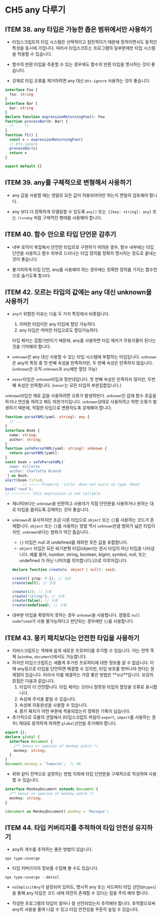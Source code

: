 # CH5 any 다루기 

## ITEM 38. any 타입은 가능한 좁은 범위에서만 사용하기 

- 타입스크립트의 타입 시스템은 선택적이고 점진적이기 때문에 정적이면서도 동적인 특성을 동시에 가집니다. 따라서 타입스크트는 프로그램의 일부분에만 타입 시스템을 적용할 수 있습니다. 

- 함수의 반환 타입을 추론할 수 있는 경우에도 함수의 반환 타입을 명시하는 것이 좋습니다. 

- 강제로 타입 오류를 제거하려면 any 대신 `@ts-ignore` 사용하는 것이 좋습니다.

```ts
interface Foo {
  foo: string
}
interface Bar {
  bar: string
}
declare function expressionReturningFoo(): Foo
function processBar(b: Bar) {
  /* ... */
}
function f1() {
  const x = expressionReturningFoo()
  // @ts-ignore
  processBar(x)
  return x
}

export default {}
```

## ITEM 39. any를 구체적으로 변형해서 사용하기

- any 값을 사용할 때는 정말로 모든 값이 허용되어야만 하는지 면밀히 검토해야 합니다. 

- any 보다 더 정확하게 모델링할 수 있도록 `any[]` 또는` {[key: string]: any}` 또는 `()=>any` 처럼 구체적인 형태를 사용해야 합니다.

## ITEM 40. 함수 안으로 타입 단언문 감추기 

- 내부 로직이 복잡해서 안전한 타입르로 구현하기 어려운 경우, 함수 내부에는 타입 단언을 사용하고 함수 외부로 드러나는 타입 정의를 정확히 명시하는 정도로 끝내는 것이 좋습니다. 

- 불가피하게 타입 단언, any를 사용해야 하는 경우에는 정확한 정의를 가지는 함수안으로 숨기도록 합시다. 

## ITEM 42. 모르는 타입의 값에는 any 대신 unknown을 사용하기 

- `any가` 위험한 이유는 다음 두 가지 특징에서 비롯됩니다.
    1. 어떠한 타입이든 any 타입에 할당 가능하다.
    2. any 타입은 어떠한 타입으로도 할당가능하다.
    
    타입 체커는 집합기반이기 때문에, any를 사용하면 타입 체커가 무용지물이 된다는 것을 기억해야 합니다. 

- `unknown`은 any 대신 사용할 수 있는 타입 시스템에 부합하는 타입입니다.  `unknown`은 any의 특징 중 첫 번째 속성을 만족하지만, 두 번째 속성은 만족하지 않습니다. (`unknown`은 오직 `unknown`과 `any`애만 할당 가능)

- `never`타입은 `unknown`타입과 정반대입니다. 첫 번째 속성은 만족하지 않지만, 두번 째 속성은 만족합니다. (`never`는 모든 타입의 부분집합입니다.)


`unknown`타입인 채로 값을 사용하려면 오류가 발생하빈다. `unknown`인 값에 함수 호출을 하거나 연산을 하려고 해도 마찬가지입니다. `unknown`상태로 사용하려고 하면 오류가 발생하기 때문에, 적절한 타입으로 변환하도록 강제해야 합니다. 


```ts
function parseYAML(yaml: string): any {
  // ...
}
interface Book {
  name: string;
  author: string;
}
function safeParseYAML(yaml: string): unknown {
  return parseYAML(yaml);
}
const book = safeParseYAML(`
  name: Villette
  author: Charlotte Brontë
`) as Book;
alert(book.title);
        // ~~~~~ Property 'title' does not exist on type 'Book'
book('read');
// ~~~~~~~~~ this expression is not callable
```


- 제너릭보다는 `unknown`을 반환하고 사용자가 직접 단언문을 사용하거나 원하는 대로 타입을 좁히도록 강제하는 것이 좋습니다. 

- `unknown`과 유사하지만 조금 다른 타입으로 `object` 또는 `{}`를 사용하는 코드가 존재합니다. `object` 또는 `{}`를 사용하는 방법 역시 `unknown`만큼 범위가 넓은 타입이지만, `unknown`보다는 범위가 약간 좁습니다. 
    - `{}` 타입은 null 과 undefined를 제외한 모든 값을 포합합니다. 
    - `object` 타입은 모든 비기본형 타입(object는 원시 타입이 아닌 타입을 나타냅니다. 예를 들어, number, string, boolean, bigint, symbol, null, 또는 undefined 가 아닌 나머지를 의미합니다.)으로 이루어집니다. 
    ```ts
    declare function create(o: object | null): void;

    create({ prop: 0 }); // 성공
    create(null); // 성공

    create(42); // 오류
    create("string"); // 오류
    create(false); // 오류
    create(undefined); // 오류
    ```

- 대부분 타입을 확정하지 못하는 경우 `unknown`을 사용합니다. 정말로 `null` `undefined`가 사용 불가능하다고 판단되는 경우에만 `{}`를 사용합니다. 

## ITEM 43. 몽키 패치보다는 안전한 타입을 사용하기 

- 자바스크립트는 객체에 쉽게 새로운 프로퍼티를 추가할 수 있습니다. 이는 전역 객체 (`window`, `document`)에서도 가능합니다. 
- 하지만 타입스크립트는 새롭게 추가된 프로퍼티에 대한 정보를 알 수 없습니다. 이때 any등으로 타입을 단언하면 해결할 수 있지만, 타입 보호를 벗어나야 한다는 문제점이 있습니다. 따라서 이를 해결하는 가장 좋은 방법은 **`보강`**입니다. 보강의 장점은 다음과 같습니다. 
    1. 타입이 더 안전합니다. 타입 체커는 오타나 잘못된 타입의 할당을 오류로 표시합니다. 
    2. 속성에 주석을 붙일 수 있습니다. 
    3. 속성에 자동완성을 사용할 수 있습니다. 
    4. 몽키 패치가 어떤 부분에 적용되었는지 정확한 기록이 남습니다. 
- 추가적으로 모듈의 관점에서 (타입스크립트 파일이 `export`, `import`를 사용하는 경우) 제대로 동작하게 하려면 `global`선언을 추가해야 합니다. 

```ts
export {};
declare global {
  interface Document {
    /** Genus or species of monkey patch */
    monkey: string;
  }
}
document.monkey = 'Tamarin';  // OK
```

- 위와 같이 전역으로 설정하는 방법 이외에 타입 단언문을 구체적으로 작성하여 사용할 수 있습니다. 
```ts
interface MonkeyDocument extends Document {
  /** Genus or species of monkey patch */
  monkey: string;
}

(document as MonkeyDocument).monkey = 'Macaque';
```

## ITEM 44. 타입 커버리지를 추적하여 타입 안전성 유지하기
- any의 개수를 추적하는 좋은 방법이 있습니다. 

```
npx type-coverge
```

- 타입 커버리지의 정보를 수집해 볼 수도 있습니다. 
```
npx type-coverge --detail
```

- `noImplicitAny`가 설정되어 있어도, 명시적 any 또는 서드파티 타입 선언(`@types`)을 통해 any 타입은 코드 내에 여전히 존재할 수 있다는 점을 주의 해야 합니다. 

- 작성한 프로그램의 타입이 얼마나 잘 선언되었는지 추적해야 합니다. 추적함으로써 any의 사용을 줄여 나갈 수 있고 타입 안전성을 꾸준히 높일 수 있습니다. 
